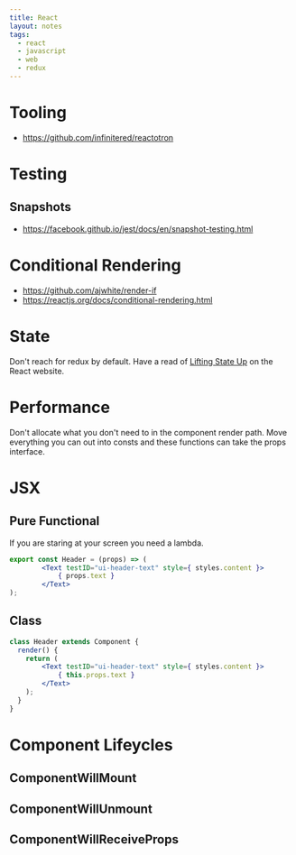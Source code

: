 ```yaml
---
title: React
layout: notes
tags:
  - react
  - javascript
  - web
  - redux
---
```


# Tooling
* https://github.com/infinitered/reactotron


# Testing

## Snapshots
* https://facebook.github.io/jest/docs/en/snapshot-testing.html

# Conditional Rendering
* https://github.com/ajwhite/render-if
* https://reactjs.org/docs/conditional-rendering.html

# State
Don't reach for redux by default. Have a read of [Lifting State Up](https://reactjs.org/docs/lifting-state-up.html) on the React website.

# Performance

Don't allocate what you don't need to in the component render path. Move everything you can out into consts and these functions can take the props interface.

# JSX

## Pure Functional 

If you are staring at your screen you need a lambda. 

```jsx
export const Header = (props) => (
        <Text testID="ui-header-text" style={ styles.content }>
            { props.text }
        </Text>
);
```

## Class

```jsx
class Header extends Component {
  render() {
    return (
        <Text testID="ui-header-text" style={ styles.content }>
            { this.props.text }
        </Text>
    );
  }
}
```

# Component Lifeycles

## ComponentWillMount
## ComponentWillUnmount
## ComponentWillReceiveProps
